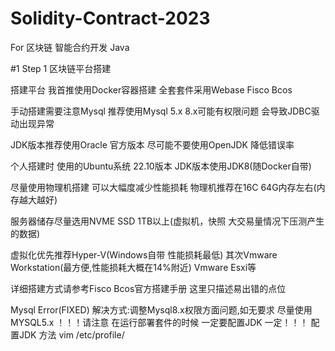 # Solidity-Contract-2023
For 
区块链 智能合约开发 Java

#1 Step 1 区块链平台搭建

搭建平台 我首推使用Docker容器搭建  全套套件采用Webase Fisco Bcos

手动搭建需要注意Mysql 推荐使用Mysql 5.x 8.x可能有权限问题 会导致JDBC驱动出现异常

JDK版本推荐使用Oracle 官方版本 尽可能不要使用OpenJDK 降低错误率

个人搭建时 使用的Ubuntu系统 22.10版本  JDK版本使用JDK8(随Docker自带) 

尽量使用物理机搭建 可以大幅度减少性能损耗 物理机推荐在16C 64G内存左右(内存越大越好) 

服务器储存尽量选用NVME SSD 1TB以上(虚拟机，快照 大交易量情况下压测产生的数据)

虚拟化优先推荐Hyper-V(Windows自带 性能损耗最低) 其次Vmware Workstation(最方便,性能损耗大概在14%附近) Vmware Esxi等

详细搭建方式请参考Fisco Bcos官方搭建手册 这里只描述易出错的点位


Mysql Error(FIXED)
解决方式:调整Mysql8.x权限方面问题,如无要求 尽量使用MYSQL5.x 
！！！请注意 在运行部署套件的时候 一定要配置JDK 一定！！！
配置JDK 方法 
vim /etc/profile/

